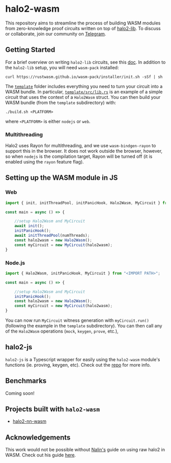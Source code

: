 # halo2-wasm

This repository aims to streamline the process of building WASM modules from zero-knowledge proof circuits written on top of [halo2-lib](https://github.com/axiom-crypto/halo2-lib). To discuss or collaborate, join our community on [Telegram](https://t.me/halo2browser).

## Getting Started

For a brief overview on writing `halo2-lib` circuits, see this [doc](https://docs.axiom.xyz/zero-knowledge-proofs/getting-started-with-halo2). In addition to the `halo2-lib` setup, you will need `wasm-pack` installed:
```
curl https://rustwasm.github.io/wasm-pack/installer/init.sh -sSf | sh
```

The [`template`](./template) folder includes everything you need to turn your circuit into a WASM bundle. In particular, [`template/src/lib.rs`](./template/src/lib.rs) is an example of a simple circuit that uses the context of a `Halo2Wasm` struct. You can then build your WASM bundle (from the `template` subdirectory) with:
```
./build.sh <PLATFORM>
```
where `<PLATFORM>` is either `nodejs` or `web`.

### Multithreading
Halo2 uses Rayon for multithreading, and we use `wasm-bindgen-rayon` to support this in the browser. It does not work outside the browser, however, so when `nodejs` is the compilation target, Rayon will be turned off (it is enabled using the `rayon` feature flag).

## Setting up the WASM module in JS

### Web

```typescript
import { init, initThreadPool, initPanicHook, Halo2Wasm, MyCircuit } from "<IMPORT PATH>";

const main = async () => {

    //setup Halo2Wasm and MyCircuit
    await init();
    initPanicHook();
    await initThreadPool(numThreads);
    const halo2wasm = new Halo2Wasm();
    const myCircuit = new MyCircuit(halo2wasm);
}
```

### Node.js

```typescript
import { Halo2Wasm, initPanicHook, MyCircuit } from "<IMPORT PATH>";

const main = async () => {

    //setup Halo2Wasm and MyCircuit
    initPanicHook();
    const halo2wasm = new Halo2Wasm();
    const myCircuit = new MyCircuit(halo2wasm);
}
```

You can now run `MyCircuit` witness generation with `myCircuit.run()` (following the example in the `template` subdirectory). You can then call any of the `Halo2Wasm` operations (`mock`, `keygen`, `prove`, etc.),

## halo2-js

`halo2-js` is a Typescript wrapper for easily using the `halo2-wasm` module's functions (ie. proving, keygen, etc). Check out the [repo](https://github.com/axiom-crypto/halo2-js) for more info. 

## Benchmarks

Coming soon!

## Projects built with `halo2-wasm`

- [halo2-nn-wasm](https://github.com/metavind/halo2-nn-wasm)

## Acknowledgements

This work would not be possible without [Nalin's](https://twitter.com/nibnalin) guide on using raw halo2 in WASM. Check out his guide [here](https://zcash.github.io/halo2/user/wasm-port.html).
